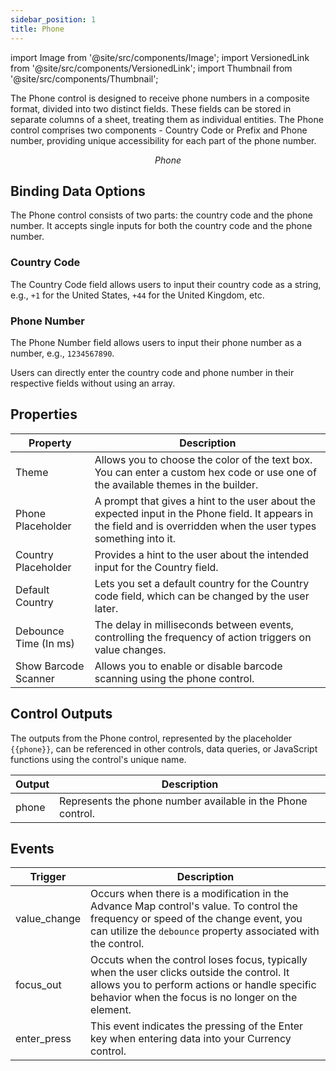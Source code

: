 ```yaml
---
sidebar_position: 1
title: Phone
---
```


import Image from '@site/src/components/Image'; import VersionedLink from '@site/src/components/VersionedLink'; import
Thumbnail from '@site/src/components/Thumbnail';

The Phone control is designed to receive phone numbers in a composite format, divided into two distinct fields. These fields can be stored in separate columns of a sheet, treating them as individual entities. The Phone control comprises two components - Country Code or Prefix and Phone number, providing unique accessibility for each part of the phone number.

<figure>
  <Thumbnail src="/img/reference/controls/phone/preview.png" alt="Phone " />
  <figcaption align = "center"><i>Phone </i></figcaption>
</figure>


## Binding Data Options

The Phone control consists of two parts: the country code and the phone number. It accepts single inputs for both the country code and the phone number.

### Country Code

The Country Code field allows users to input their country code as a string, e.g., `+1` for the United States, `+44` for the United Kingdom, etc.

### Phone Number

The Phone Number field allows users to input their phone number as a number, e.g., `1234567890`.

Users can directly enter the country code and phone number in their respective fields without using an array. 

## Properties

| Property              | Description                                                                                    |
|-----------------------|------------------------------------------------------------------------------------------------|
| Theme                 | Allows you to choose the color of the text box. You can enter a custom hex code or use one of the available themes in the builder. |
| Phone Placeholder     | A prompt that gives a hint to the user about the expected input in the Phone field. It appears in the field and is overridden when the user types something into it. |
| Country Placeholder   | Provides a hint to the user about the intended input for the Country field.                    |
| Default Country       | Lets you set a default country for the Country code field, which can be changed by the user later. |
| Debounce Time (In ms) | The delay in milliseconds between events, controlling the frequency of action triggers on value changes. |
| Show Barcode Scanner  | Allows you to enable or disable barcode scanning using the phone control.                       |

## Control Outputs

The outputs from the Phone control, represented by the placeholder `{{phone}}`, can be referenced in other controls, data queries, or JavaScript functions using the control's unique name.

| Output       | Description                                                                                                  |
|--------------|--------------------------------------------------------------------------------------------------------------|
| phone    | Represents the phone number available in the Phone control.                        | 

## Events

| Trigger                   | Description                                                                             |
|--------------------------|-----------------------------------------------------------------------------------------|
| value_change                | Occurs when there is a modification in the Advance Map control's value. To control the frequency or speed of the change event, you can utilize the `debounce` property associated with the control. |
| focus_out       | Occuts when the control loses focus, typically when the user clicks outside the control. It allows you to perform actions or handle specific behavior when the focus is no longer on the element. |
| enter_press  | This event indicates the pressing of the Enter key when entering data into your Currency control.                                                                                                 |
